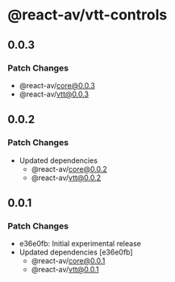 # @react-av/vtt-controls

## 0.0.3

### Patch Changes

- @react-av/core@0.0.3
- @react-av/vtt@0.0.3

## 0.0.2

### Patch Changes

- Updated dependencies
  - @react-av/core@0.0.2
  - @react-av/vtt@0.0.2

## 0.0.1

### Patch Changes

- e36e0fb: Initial experimental release
- Updated dependencies [e36e0fb]
  - @react-av/core@0.0.1
  - @react-av/vtt@0.0.1

